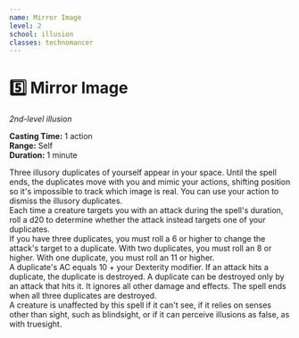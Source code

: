 ```yaml
---
name: Mirror Image
level: 2
school: illusion
classes: technomancer
---
```


# :five: Mirror Image 
_2nd-level illusion_ 

**Casting Time:** 1 action    
**Range:** Self    
**Duration:** 1 minute 

Three illusory duplicates of yourself appear in your space. Until the spell ends, the duplicates move with you and mimic your actions, shifting position so it's impossible to track which image is real. You can use your action to dismiss the illusory duplicates.    
Each time a creature targets you with an attack during the spell's duration, roll a d20 to determine whether the attack instead targets one of your duplicates.    
If you have three duplicates, you must roll a 6 or higher to change the attack's target to a duplicate. With two duplicates, you must roll an 8 or higher. With one duplicate, you must roll an 11 or higher.    
A duplicate's AC equals 10 + your Dexterity modifier. If an attack hits a duplicate, the duplicate is destroyed. A duplicate can be destroyed only by an attack that hits it. It ignores all other damage and effects. The spell ends when all three duplicates are destroyed.    
A creature is unaffected by this spell if it can't see, if it relies on senses other than sight, such as blindsight, or if it can perceive illusions as false, as with truesight. 
